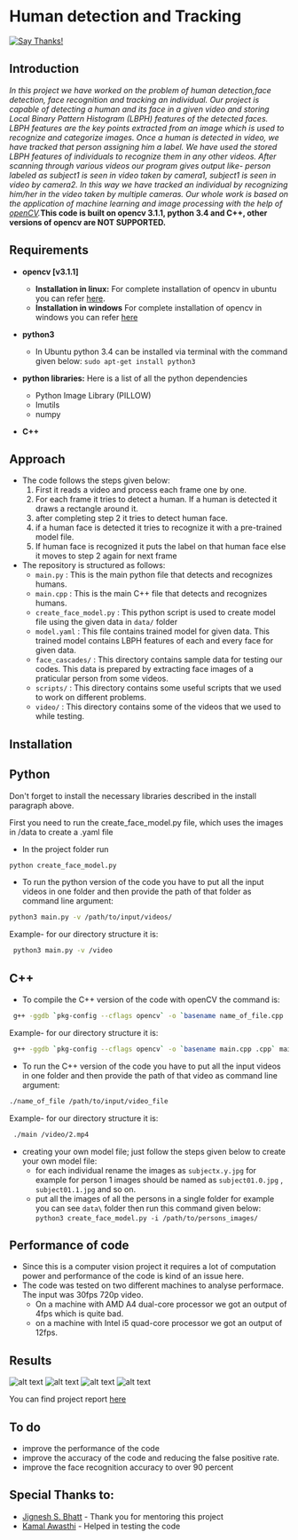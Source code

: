 # Human detection and Tracking

[![Say Thanks!](https://img.shields.io/badge/Say%20Thanks-!-1EAEDB.svg)](https://saythanks.io/to/arpit1997)

## Introduction
_In this project we have worked on the problem of human detection,face detection, face recognition and tracking an individual. Our project is capable of detecting a human and its face in a given video and storing Local Binary Pattern Histogram (LBPH) features of the detected faces. LBPH features are the key points extracted from an image which is used to recognize and categorize images. Once a human is detected in video, we have tracked that person assigning him a label. We have used the stored LBPH features of individuals to recognize them in any other videos. After scanning through various videos our program gives output like- person labeled as subject1 is seen in video taken by camera1, subject1 is seen in video by camera2. In this way we have tracked an individual by recognizing him/her in the video taken by multiple cameras. Our whole work is based on the application of machine learning and image processing with the help of [openCV](http://opencv.org)._**This code is built on opencv 3.1.1, python 3.4 and C++, other versions of opencv are NOT SUPPORTED.**
## Requirements
* **opencv [v3.1.1]**
	* **Installation in linux:**
			For complete installation of opencv in ubuntu you can refer [here](http://www.pyimagesearch.com/2015/06/22/install-opencv-3-0-and-python-2-7-on-ubuntu/).
	* **Installation in windows**
			For complete installation of opencv in windows you can refer [here](https://putuyuwono.wordpress.com/2015/04/23/building-and-installing-opencv-3-0-on-windows-7-64-bit/)
* **python3**
	* In Ubuntu python 3.4 can be installed via terminal with the command given below:
		`sudo apt-get install python3`
* **python libraries:**
	Here is a list of all the python dependencies 
	* Python Image Library (PILLOW)
	* Imutils
	* numpy

* **C++**

## Approach
* The code follows the steps given below:
	1. First it reads a video and process each frame one by one.
	2. For each frame it tries to detect a human. If a human is detected it draws a rectangle around it.
	3. after completing step 2 it tries to detect human face.
	4. if a human face is detected it tries to recognize it with a pre-trained model file.
	5. If human face is recognized it puts the label on that human face else it moves to step 2 again for next frame 
* The repository is structured as follows:
	* `main.py` : This is the main python file that detects and recognizes humans.
	* `main.cpp` : This is the main C++ file that detects and recognizes humans.
	* `create_face_model.py` : This python script is used to create model file using the given data in `data/` folder 
	* `model.yaml` : This file contains trained model for given data. This trained model contains LBPH features of each and every face for given data.
	* `face_cascades/` : This directory contains sample data for testing our codes. This data is prepared by extracting face images of a praticular person from some videos.
	* `scripts/` : This directory contains some useful scripts that we used to work on different problems.
	* `video/` : This directory contains some of the videos that we used to while testing.

## Installation 

## Python
Don't forget to install the necessary libraries described in the install paragraph above.

First you need to run the create_face_model.py file, which uses the images in /data to create a .yaml file
* In the project folder run 
```sh 
python create_face_model.py
```
* To run the python version of the code you have to put all the input videos in one folder and then provide the path of that folder as command line argument:
```sh
python3 main.py -v /path/to/input/videos/  
```
Example- for our directory structure it is: 
```sh
 python3 main.py -v /video 
```

## C++
* To compile the C++ version of the code with openCV the command is:
```sh
 g++ -ggdb `pkg-config --cflags opencv` -o `basename name_of_file.cpp .cpp` name_of_file.cpp `pkg-config --libs opencv` 
```
Example- for our directory structure it is: 
```sh
 g++ -ggdb `pkg-config --cflags opencv` -o `basename main.cpp .cpp` main.cpp `pkg-config --libs opencv` 
```  
* To run the C++ version of the code you have to put all the input videos in one folder and then provide the path of that video as command line argument:
```sh
./name_of_file /path/to/input/video_file 
```  
Example- for our directory structure it is: 
```sh
 ./main /video/2.mp4
```
* creating your own model file; just follow the steps given below to create your own model file:
	* for each individual rename the images as `subjectx.y.jpg` for example for person 1 images should be named as `subject01.0.jpg` , `subject01.1.jpg` and so on.
	* put all the images of all the persons in a single folder for example you can see `data\` folder then run this command given below:
		`python3 create_face_model.py -i /path/to/persons_images/` 

## Performance of code
* Since this is a computer vision project it requires a lot of computation power and performance of the code is kind of an issue here.
* The code was tested on two different machines to analyse performace. The input was 30fps 720p video.
	* On a machine with AMD A4 dual-core processor we got an output of 4fps which is quite bad.
	* on a machine with Intel i5 quad-core processor we got an output of 12fps.

## Results
![alt text](https://raw.githubusercontent.com/ITCoders/Human-detection-and-Tracking/master/results/g.jpg "Logo Title Text 1")
![alt text](https://raw.githubusercontent.com/ITCoders/Human-detection-and-Tracking/master/results/k.jpg "Logo Title Text 1")
![alt text](https://raw.githubusercontent.com/ITCoders/Human-detection-and-Tracking/master/results/k.jpg "Logo Title Text 1")
![alt text](https://raw.githubusercontent.com/ITCoders/Human-detection-and-Tracking/master/results/o.jpg "Logo Title Text 1")

You can find project report [here](https://github.com/ITCoders/Human-detection-and-Tracking/raw/master/results/HUMAN%20DETECTION%20ANDaRECOGNITION.pdf)
## To do
* improve the performance of the code
* improve the accuracy of the code and reducing the false positive rate.
* improve the face recognition accuracy to over 90 percent

## Special Thanks to:
* [Jignesh S. Bhatt](http://www.iiitvadodara.ac.in/faculty/jsb001.html) - Thank you for mentoring this project
* [Kamal Awasthi](http://github.com/KamalAwasthi) - Helped in testing the code
